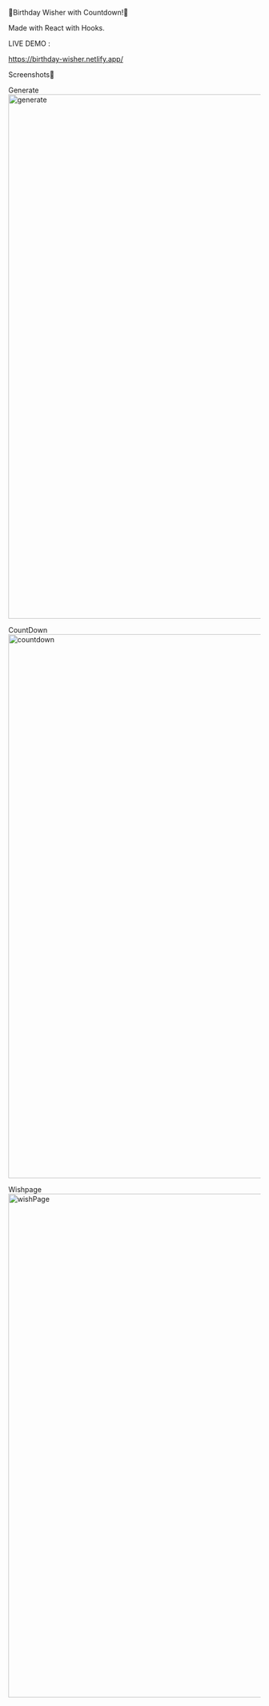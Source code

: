 🎉Birthday Wisher with Countdown!🎉

Made with React with Hooks.

LIVE DEMO :


https://birthday-wisher.netlify.app/

Screenshots🎉

Generate
<img width="1045" alt="generate" src="https://github.com/iamghossh/Birthday-Wisher/assets/156962917/d9c136a2-813e-4ded-85de-dbe560ddb38f">

CountDown
<img width="1084" alt="countdown" src="https://github.com/iamghossh/Birthday-Wisher/assets/156962917/69d93a13-1c74-4b2a-bca8-3a9d2df845ce">

Wishpage
<img width="1004" alt="wishPage" src="https://github.com/iamghossh/Birthday-Wisher/assets/156962917/edb9045f-73d3-4b18-b656-7e7a625608e9">
